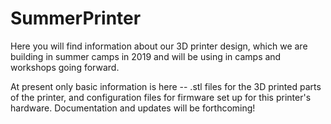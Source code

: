 # SummerPrinter

Here you will find information about our 3D printer design, which we are building in summer camps in 2019 and will be using in camps and workshops going forward.

At present only basic information is here -- .stl files for the 3D printed parts of the printer, and configuration files for firmware set up for this printer's hardware.  Documentation and updates will be forthcoming!
